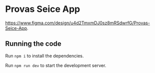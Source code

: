 
  # Provas Seice App

 https://www.figma.com/design/u4d2TmxmDJ0sz8mRSdwrfG/Provas-Seice-App.

  ## Running the code

  Run `npm i` to install the dependencies.

  Run `npm run dev` to start the development server.
  